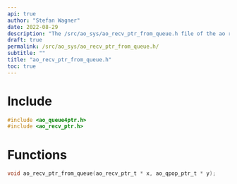 ```yaml
---
api: true
author: "Stefan Wagner"
date: 2022-08-29
description: "The /src/ao_sys/ao_recv_ptr_from_queue.h file of the ao real-time operating system."
draft: true
permalink: /src/ao_sys/ao_recv_ptr_from_queue.h/
subtitle: ""
title: "ao_recv_ptr_from_queue.h"
toc: true
---
```


# Include

```c
#include <ao_queue4ptr.h>
#include <ao_recv_ptr.h>
```

# Functions

```c
void ao_recv_ptr_from_queue(ao_recv_ptr_t * x, ao_qpop_ptr_t * y);
```

